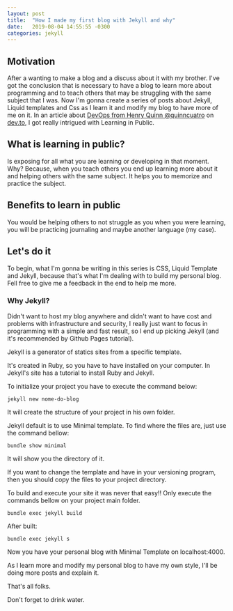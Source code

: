 ```yaml
---
layout: post
title:  "How I made my first blog with Jekyll and why"
date:   2019-08-04 14:55:55 -0300
categories: jekyll
---
```

## Motivation

After a wanting to make a blog and a discuss about it with my brother. I've got the conclusion that is necessary to have a blog to learn more about programming and to teach others that may be struggling with the same subject that I was. Now I'm gonna create a series of posts about Jekyll, Liquid templates and Css as I learn it and modify my blog to have more of me on it. In an article about [DevOps from Henry Quinn @quinncuatro](https://dev.to/quinncuatro/learning-devops-in-public-c26) on [dev.to](http://dev.to), I got really intrigued with Learning in Public.

## What is learning in public?

Is exposing for all what you are learning or developing in that moment. Why? Because, when you teach others you end up learning more about it and helping others with the same subject. It helps you to memorize and practice the subject.

## Benefits to learn in public

You would be helping others to not struggle as you when you were learning, you will be practicing journaling and maybe another language (my case).

## Let's do it

To begin, what I'm gonna be writing in this series is CSS, Liquid Template and Jekyll, because that's what I'm dealing with to build my personal blog. Fell free to give me a feedback in the end to help me more.

### Why Jekyll?

Didn't want to host my blog anywhere and didn't want to have cost and problems with infrastructure and security, I really just want to focus in programming with a simple and fast result, so I end up picking Jekyll (and it's recommended by Github Pages tutorial).

Jekyll is a generator of statics sites from a specific template.

It's created in Ruby, so you have to have installed on your computer. In Jekyll's site has a tutorial to install Ruby and Jekyll.

To initialize your project you have to execute the command below:

    jekyll new nome-do-blog

It will create the structure of your project in his own folder.

Jekyll default is to use Minimal template. To find where the files are, just use the command bellow:

    bundle show minimal

It will show you the directory of it.

If you want to change the template and have in your versioning program, then you should copy the files to your project directory.

To build and execute your site it was never that easy!! Only execute the commands bellow on your project main folder.

    bundle exec jekyll build

After built:

    bundle exec jekyll s

Now you have your personal blog with Minimal Template on localhost:4000.

As I learn more and modify my personal blog to have my own style, I'll be doing more posts and explain it. 

That's all folks.

Don't forget to drink water.
